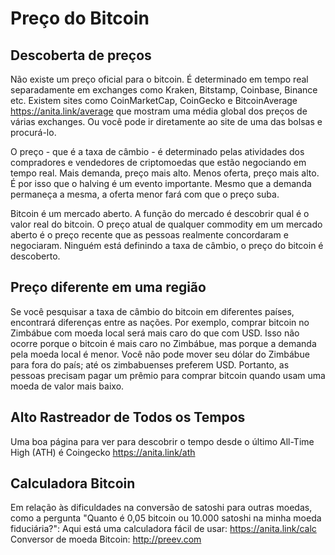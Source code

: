 # Preço do Bitcoin

## Descoberta de preços
Não existe um preço oficial para o bitcoin. É determinado em tempo real separadamente em exchanges como Kraken, Bitstamp, Coinbase, Binance etc. Existem sites como CoinMarketCap, CoinGecko e BitcoinAverage https://anita.link/average que mostram uma média global dos preços de várias exchanges. Ou você pode ir diretamente ao site de uma das bolsas e procurá-lo.

O preço - que é a taxa de câmbio - é determinado pelas atividades dos compradores e vendedores de criptomoedas que estão negociando em tempo real. Mais demanda, preço mais alto. Menos oferta, preço mais alto. É por isso que o halving é um evento importante. Mesmo que a demanda permaneça a mesma, a oferta menor fará com que o preço suba.

Bitcoin é um mercado aberto. A função do mercado é descobrir qual é o valor real do bitcoin. O preço atual de qualquer commodity em um mercado aberto é o preço recente que as pessoas realmente concordaram e negociaram. Ninguém está definindo a taxa de câmbio, o preço do bitcoin é descoberto.

## Preço diferente em uma região
Se você pesquisar a taxa de câmbio do bitcoin em diferentes países, encontrará diferenças entre as nações. Por exemplo, comprar bitcoin no Zimbábue com moeda local será mais caro do que com USD. Isso não ocorre porque o bitcoin é mais caro no Zimbábue, mas porque a demanda pela moeda local é menor. Você não pode mover seu dólar do Zimbábue para fora do país; até os zimbabuenses preferem USD. Portanto, as pessoas precisam pagar um prêmio para comprar bitcoin quando usam uma moeda de valor mais baixo.

## Alto Rastreador de Todos os Tempos
Uma boa página para ver para descobrir o tempo desde o último All-Time High (ATH) é Coingecko https://anita.link/ath

## Calculadora Bitcoin
Em relação às dificuldades na conversão de satoshi para outras moedas, como a pergunta "Quanto é 0,05 bitcoin ou 10.000 satoshi na minha moeda fiduciária?":
Aqui está uma calculadora fácil de usar: https://anita.link/calc
Conversor de moeda Bitcoin: http://preev.com
